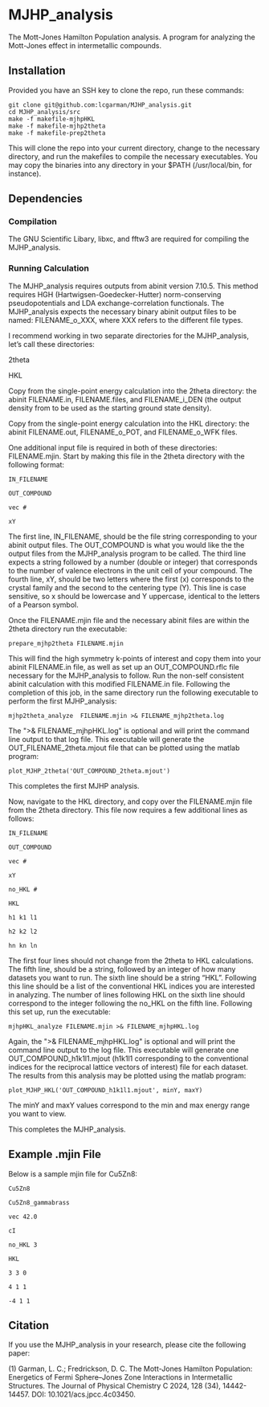 # MJHP_analysis
The Mott-Jones Hamilton Population analysis. A program for analyzing the Mott-Jones effect in intermetallic compounds.

## Installation
Provided you have an SSH key to clone the repo, run these commands:
```
git clone git@github.com:lcgarman/MJHP_analysis.git
cd MJHP_analysis/src
make -f makefile-mjhpHKL
make -f makefile-mjhp2theta
make -f makefile-prep2theta
```
This will clone the repo into your current directory, change to the necessary directory, and run the makefiles to compile the necessary executables. You may copy the binaries into any directory in your $PATH (/usr/local/bin, for instance). 

## Dependencies

### Compilation

The GNU Scientific Libary, libxc, and fftw3 are required for compiling the MJHP_analysis.

### Running Calculation

The MJHP_analysis requires outputs from abinit version 7.10.5. This method requires HGH (Hartwigsen-Goedecker-Hutter) norm-conserving pseudopotentials and LDA exchange-correlation functionals. The MJHP_analysis expects the necessary binary abinit output files to be named: FILENAME_o_XXX, where XXX refers to the different file types. 

I recommend working in two separate directories for the MJHP_analysis, let’s call these directories:

  2theta
  
  HKL

Copy from the single-point energy calculation into the 2theta directory: the abinit FILENAME.in, FILENAME.files, and FILENAME_i_DEN (the output density from to be used as the starting ground state density).

Copy from the single-point energy calculation into the HKL directory: the abinit FILENAME.out, FILENAME_o_POT, and FILENAME_o_WFK files.

One additional input file is required in both of these directories: FILENAME.mjin. Start by making this file in the 2theta directory with the following format:
```
IN_FILENAME

OUT_COMPOUND

vec #

xY
```
The first line, IN_FILENAME, should be the file string corresponding to your abinit output files. The OUT_COMPOUND is what you would like the the output files from the MJHP_analysis program to be called. The third line expects a string followed by a number (double or integer) that corresponds to the number of valence electrons in the unit cell of your compound. The fourth line, xY, should be two letters where the first (x) corresponds to the crystal family and the second to the centering type (Y). This line is case sensitive, so x should be lowercase and Y uppercase, identical to the letters of a Pearson symbol. 

Once the FILENAME.mjin file and the necessary abinit files are within the 2theta directory run the executable:
```
prepare_mjhp2theta FILENAME.mjin
```
This will find the high symmetry k-points of interest and copy them into your abinit FILENAME.in file, as well as set up an OUT_COMPOUND.rflc file necessary for the MJHP_analysis to follow. Run the non-self consistent abinit calculation with this modified FILENAME.in file. Following the completion of this job, in the same directory run the following executable to perform the first MJHP_analysis:
```
mjhp2theta_analyze  FILENAME.mjin >& FILENAME_mjhp2theta.log
```
The ">& FILENAME_mjhpHKL.log" is optional and will print the command line output to that log file. This executable will generate the OUT_FILENAME_2theta.mjout file that can be plotted using the matlab program:
```
plot_MJHP_2theta('OUT_COMPOUND_2theta.mjout')
```
This completes the first MJHP analysis. 


Now, navigate to the HKL directory, and copy over the FILENAME.mjin file from the 2theta directory. This file now requires a few additional lines as follows:
```
IN_FILENAME

OUT_COMPOUND

vec #

xY

no_HKL #

HKL

h1 k1 l1

h2 k2 l2

hn kn ln
```
The first four lines should not change from the 2theta to HKL calculations. The fifth line, should be a string, followed by an integer of how many datasets you want to run. The sixth line should be a string “HKL”. Following this line should be a list of the conventional HKL indices you are interested in analyzing. The number of lines following HKL on the sixth line should correspond to the integer following the no_HKL on the fifth line. Following this set up, run the executable:
```
mjhpHKL_analyze FILENAME.mjin >& FILENAME_mjhpHKL.log
```
Again, the ">& FILENAME_mjhpHKL.log" is optional and will print the command line output to the log file. This executable will generate one OUT_COMPOUND_h1k1l1.mjout (h1k1l1 corresponding to the conventional indices for the reciprocal lattice vectors of interest) file for each dataset. The results from this analysis may be plotted using the matlab program:
```
plot_MJHP_HKL('OUT_COMPOUND_h1k1l1.mjout', minY, maxY)
```
The  minY and maxY values correspond to the min and max energy range you want to view. 

This completes the MJHP_analysis. 

## Example .mjin File
Below is a sample mjin file for Cu5Zn8:
```
Cu5Zn8

Cu5Zn8_gammabrass

vec 42.0

cI

no_HKL 3

HKL

3 3 0

4 1 1 

-4 1 1
```

## Citation 
If you use the MJHP_analysis in your research, please cite the following paper:

(1) Garman, L. C.; Fredrickson, D. C. The Mott-Jones Hamilton Population: Energetics of Fermi Sphere–Jones Zone Interactions in Intermetallic Structures. The Journal of Physical Chemistry C 2024, 128 (34), 14442-14457. DOI: 10.1021/acs.jpcc.4c03450.


